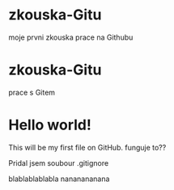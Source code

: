# zkouska-Gitu
moje prvni zkouska prace na Githubu

# zkouska-Gitu
prace s Gitem
# Hello world!
This will be my first file on GitHub.
funguje to??

Pridal jsem soubour .gitignore

blablablablabla
nananananana
